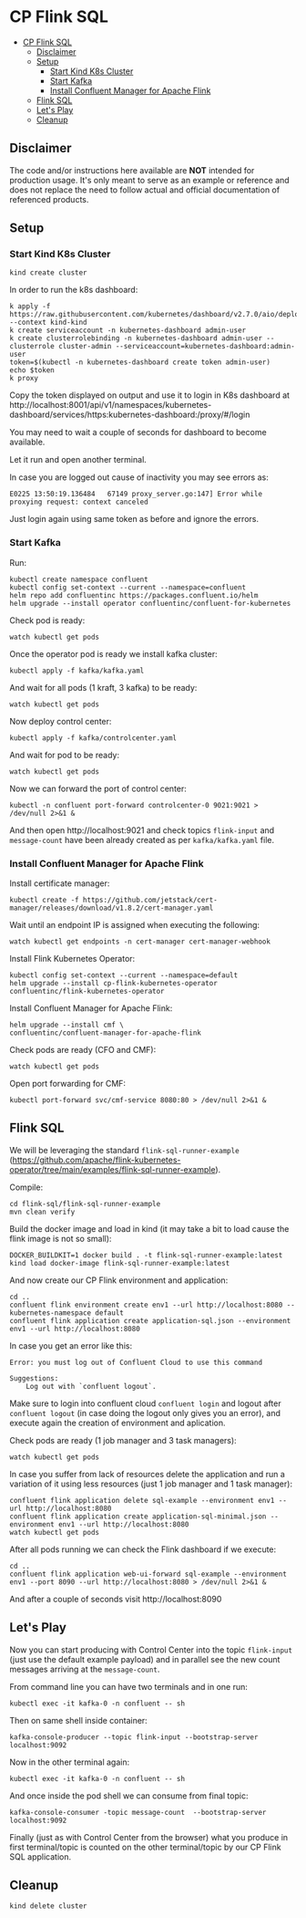 # CP Flink SQL

- [CP Flink SQL](#cp-flink-sql)
  - [Disclaimer](#disclaimer)
  - [Setup](#setup)
    - [Start Kind K8s Cluster](#start-kind-k8s-cluster)
    - [Start Kafka](#start-kafka)
    - [Install Confluent Manager for Apache Flink](#install-confluent-manager-for-apache-flink)
  - [Flink SQL](#flink-sql)
  - [Let's Play](#lets-play)
  - [Cleanup](#cleanup)

## Disclaimer

The code and/or instructions here available are **NOT** intended for production usage. 
It's only meant to serve as an example or reference and does not replace the need to follow actual and official documentation of referenced products.

## Setup

### Start Kind K8s Cluster

```shell
kind create cluster
```

In order to run the k8s dashboard:

```shell
k apply -f https://raw.githubusercontent.com/kubernetes/dashboard/v2.7.0/aio/deploy/recommended.yaml --context kind-kind
k create serviceaccount -n kubernetes-dashboard admin-user
k create clusterrolebinding -n kubernetes-dashboard admin-user --clusterrole cluster-admin --serviceaccount=kubernetes-dashboard:admin-user
token=$(kubectl -n kubernetes-dashboard create token admin-user)
echo $token
k proxy 
```

Copy the token displayed on output and use it to login in K8s dashboard at http://localhost:8001/api/v1/namespaces/kubernetes-dashboard/services/https:kubernetes-dashboard:/proxy/#/login

You may need to wait a couple of seconds for dashboard to become available.

Let it run and open another terminal.

In case you are logged out cause of inactivity you may see errors as:

```
E0225 13:50:19.136484   67149 proxy_server.go:147] Error while proxying request: context canceled
```

Just login again using same token as before and ignore the errors.

### Start Kafka

Run:

```shell
kubectl create namespace confluent
kubectl config set-context --current --namespace=confluent
helm repo add confluentinc https://packages.confluent.io/helm
helm upgrade --install operator confluentinc/confluent-for-kubernetes
```

Check pod is ready:

```shell
watch kubectl get pods
```

Once the operator pod is ready we install kafka cluster:

```shell
kubectl apply -f kafka/kafka.yaml
```

And wait for all pods (1 kraft, 3 kafka) to be ready:

```shell
watch kubectl get pods
```

Now deploy control center:

```shell
kubectl apply -f kafka/controlcenter.yaml
```

And wait for pod to be ready:

```shell
watch kubectl get pods
```

Now we can forward the port of control center:

```shell
kubectl -n confluent port-forward controlcenter-0 9021:9021 > /dev/null 2>&1 &
```

And then open http://localhost:9021 and check topics `flink-input` and `message-count` have been already created as per `kafka/kafka.yaml` file.

###  Install Confluent Manager for Apache Flink

Install certificate manager:

```shell
kubectl create -f https://github.com/jetstack/cert-manager/releases/download/v1.8.2/cert-manager.yaml
```

Wait until an endpoint IP is assigned when executing the following:

```shell
watch kubectl get endpoints -n cert-manager cert-manager-webhook
```

Install Flink Kubernetes Operator:

```shell
kubectl config set-context --current --namespace=default
helm upgrade --install cp-flink-kubernetes-operator confluentinc/flink-kubernetes-operator
```

Install Confluent Manager for Apache Flink:

```shell
helm upgrade --install cmf \
confluentinc/confluent-manager-for-apache-flink 
```

Check pods are ready (CFO and CMF):

```shell
watch kubectl get pods
```

Open port forwarding for CMF:

```shell
kubectl port-forward svc/cmf-service 8080:80 > /dev/null 2>&1 &
```

## Flink SQL

We will be leveraging the standard `flink-sql-runner-example` (https://github.com/apache/flink-kubernetes-operator/tree/main/examples/flink-sql-runner-example).

Compile:

```shell
cd flink-sql/flink-sql-runner-example
mvn clean verify
```

Build the docker image and load in kind (it may take a bit to load cause the flink image is not so small):

```shell
DOCKER_BUILDKIT=1 docker build . -t flink-sql-runner-example:latest
kind load docker-image flink-sql-runner-example:latest
```

And now create our CP Flink environment and application:

```shell
cd ..
confluent flink environment create env1 --url http://localhost:8080 --kubernetes-namespace default 
confluent flink application create application-sql.json --environment env1 --url http://localhost:8080
```

In case you get an error like this:

```
Error: you must log out of Confluent Cloud to use this command

Suggestions:
    Log out with `confluent logout`.
```

Make sure to login into confluent cloud `confluent login` and logout after `confluent logout` (in case doing the logout only gives you an error), and execute again the creation of environment and aplication.

Check pods are ready (1 job manager and 3 task managers):

```shell
watch kubectl get pods
```

In case you suffer from lack of resources delete the application and run a variation of it using less resources (just 1 job manager and 1 task manager):

```shell
confluent flink application delete sql-example --environment env1 --url http://localhost:8080
confluent flink application create application-sql-minimal.json --environment env1 --url http://localhost:8080
watch kubectl get pods
```

After all pods running we can check the Flink dashboard if we execute:

```shell
cd ..
confluent flink application web-ui-forward sql-example --environment env1 --port 8090 --url http://localhost:8080 > /dev/null 2>&1 &
```

And after a couple of seconds visit http://localhost:8090

## Let's Play

Now you can start producing with Control Center into the topic `flink-input` (just use the default example payload) and in parallel see the new count messages arriving at the `message-count`.

From command line you can have two terminals and in one run:

```shell
kubectl exec -it kafka-0 -n confluent -- sh 
```

Then on same shell inside container:

```shell
kafka-console-producer --topic flink-input --bootstrap-server localhost:9092
```

Now in the other terminal again:

```shell
kubectl exec -it kafka-0 -n confluent -- sh 
```

And once inside the pod shell we can consume from final topic:

```shell
kafka-console-consumer -topic message-count  --bootstrap-server localhost:9092
```

Finally (just as with Control Center from the browser) what you produce in first terminal/topic is counted on the other terminal/topic by our CP Flink SQL application.

## Cleanup

```shell
kind delete cluster
```